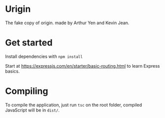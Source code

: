 # Urigin

The fake copy of origin. made by Arthur Yen and Kevin Jean.

# Get started

Install dependencies with `npm install`

Start at https://expressjs.com/en/starter/basic-routing.html to learn Express basics.

# Compiling

To compile the application, just run `tsc` on the root folder, compiled JavaScript
will be in `dist/`.
